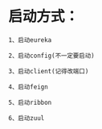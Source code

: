# 启动方式：
    1、启动eureka
 
    2、启动config(不一定要启动)

    3、启动client(记得改端口)
    
    4、启动feign

    5、启动ribbon
    
    6、启动zuul